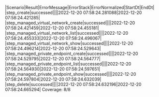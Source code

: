 |Scenario|Result|ErrorMessage|ErrorStack|ErrorNormalized|StartDt|EndDt|
|step_create|successed||||2022-12-20 07:58:24.281088|2022-12-20 07:58:24.421285|
|step_managed_virtual_network_create|successed||||2022-12-20 07:58:24.421459|2022-12-20 07:58:24.455181|
|step_managed_virtual_network_list|successed||||2022-12-20 07:58:24.455333|2022-12-20 07:58:24.496067|
|step_managed_virtual_network_show|successed||||2022-12-20 07:58:24.496214|2022-12-20 07:58:24.529643|
|step_managed_private_endpoint_create|successed||||2022-12-20 07:58:24.529795|2022-12-20 07:58:24.564777|
|step_managed_private_endpoint_list|successed||||2022-12-20 07:58:24.564930|2022-12-20 07:58:24.597651|
|step_managed_private_endpoint_show|successed||||2022-12-20 07:58:24.597804|2022-12-20 07:58:24.632039|
|step_delete|successed||||2022-12-20 07:58:24.632196|2022-12-20 07:58:24.665294|
Coverage: 8/8
